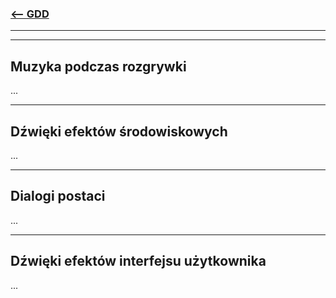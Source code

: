 ### [<-- GDD](/GDD/GDD.md)

---
---

## Muzyka podczas rozgrywki
...

---

## Dźwięki efektów środowiskowych
...

---

## Dialogi postaci
...

---

## Dźwięki efektów interfejsu użytkownika
...
